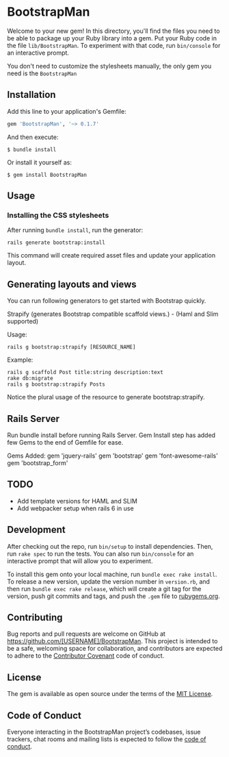 # BootstrapMan

Welcome to your new gem! In this directory, you'll find the files you need to be able to package up your Ruby library into a gem. Put your Ruby code in the file `lib/BootstrapMan`. To experiment with that code, run `bin/console` for an interactive prompt.

You don't need to customize the stylesheets manually, the only gem you need is the `BootstrapMan`

## Installation

Add this line to your application's Gemfile:

```ruby
gem 'BootstrapMan', '~> 0.1.7'
```

And then execute:

    $ bundle install

Or install it yourself as:

    $ gem install BootstrapMan

## Usage

### Installing the CSS stylesheets

After running `bundle install`, run the generator:

    rails generate bootstrap:install

This command will create required asset files and update your application layout.

## Generating layouts and views

You can run following generators to get started with Bootstrap quickly.

Strapify (generates Bootstrap compatible scaffold views.) - (Haml and Slim supported)

Usage:

    rails g bootstrap:strapify [RESOURCE_NAME]


Example:

    rails g scaffold Post title:string description:text
    rake db:migrate
    rails g bootstrap:strapify Posts

Notice the plural usage of the resource to generate bootstrap:strapify.

## Rails Server

Run bundle install before running Rails Server. Gem Install step has added few Gems to the end of Gemfile for ease.

Gems Added:
    gem 'jquery-rails'
    gem 'bootstrap'
    gem 'font-awesome-rails'
    gem 'bootstrap_form'

## TODO

- Add template versions for HAML and SLIM
- Add webpacker setup when rails 6 in use

## Development

After checking out the repo, run `bin/setup` to install dependencies. Then, run `rake spec` to run the tests. You can also run `bin/console` for an interactive prompt that will allow you to experiment.

To install this gem onto your local machine, run `bundle exec rake install`. To release a new version, update the version number in `version.rb`, and then run `bundle exec rake release`, which will create a git tag for the version, push git commits and tags, and push the `.gem` file to [rubygems.org](https://rubygems.org).

## Contributing

Bug reports and pull requests are welcome on GitHub at https://github.com/[USERNAME]/BootstrapMan. This project is intended to be a safe, welcoming space for collaboration, and contributors are expected to adhere to the [Contributor Covenant](http://contributor-covenant.org) code of conduct.

## License

The gem is available as open source under the terms of the [MIT License](https://opensource.org/licenses/MIT).

## Code of Conduct

Everyone interacting in the BootstrapMan project’s codebases, issue trackers, chat rooms and mailing lists is expected to follow the [code of conduct](https://github.com/[USERNAME]/BootstrapMan/blob/master/CODE_OF_CONDUCT.md).
